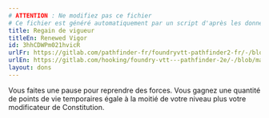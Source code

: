 ```yaml
---
# ATTENTION : Ne modifiez pas ce fichier
# Ce fichier est généré automatiquement par un script d'après les données du module Foundry VTT officiel et de sa traduction
title: Regain de vigueur
titleEn: Renewed Vigor
id: 3hhCDWPm021hvicR
urlFr: https://gitlab.com/pathfinder-fr/foundryvtt-pathfinder2-fr/-/blob/master/data/feats/3hhCDWPm021hvicR.htm
urlEn: https://gitlab.com/hooking/foundry-vtt---pathfinder-2e/-/blob/master/packs/data/feats.db/renewed-vigor.json
layout: dons
---
```

Vous faites une pause pour reprendre des forces. Vous gagnez une quantité de points de vie temporaires égale à la moitié de votre niveau plus votre modificateur de Constitution.
